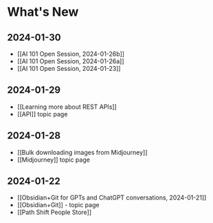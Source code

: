 # What's New

## 2024-01-30

- [[AI 101 Open Session, 2024-01-26b]]
- [[AI 101 Open Session, 2024-01-26a]]
- [[AI 101 Open Session, 2024-01-23]]

## 2024-01-29

- [[Learning more about REST APIs]]
- [[API]] topic page

## 2024-01-28

- [[Bulk downloading images from Midjourney]]
- [[Midjourney]] topic page

## 2024-01-22

- [[Obsidian+Git for GPTs and ChatGPT conversations, 2024-01-21]]
- [[Obsidian+Git]] - topic page
- [[Path Shift People Store]]

